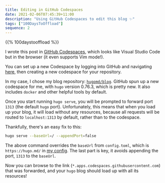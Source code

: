 ```yaml
---
title: Editing in GitHub Codespaces
date: 2021-02-06T07:45:39+11:00
description: "Using GitHub Codespaces to edit this blog ✨"
tags: ["100DaysToOffload"]
sequence: 2
---
```


{{% 100daystooffload %}}

I wrote this post in [GitHub Codespaces](https://github.com/features/codespaces), which looks like Visual Studio Code but in the browser (it even supports Vim mode!).

You can set up a new Codespace by logging into GitHub and navigating [here](https://github.com/codespaces), then creating a new codespace for your repository.

In my case, I chose my blog repository: [`hugomd/blog`](https://github.com/hugomd/blog). GitHub spun up a new codespace for me, with `hugo` version 0.76.3, which is pretty new. It also includes `docker` and other helpful tools by default.

Once you start running `hugo serve`, you will be prompted to forward port `1313` (the default `hugo` port). Unfortunately, this means that when you load up your blog, it will load without any resources, because all requests will be routed to `localhost:1313` by default, rather than to the codespace.

Thankfully, there's an easy fix to this:
```bash
hugo serve --baseUrl=/ --appendPort=false 
```

The above command overrides the `baseUrl` from `config.toml`, which is `https://hugo.md/` in [my config](https://github.com/hugomd/blog/blob/develop/config.toml#L2). The last part is key, it avoids appending the port, `1313` to the `baseUrl`.

Now you can browse to the link (`*.apps.codespaces.githubusercontent.com`) that was forwarded, and your `hugo` blog should load up with all its resources!